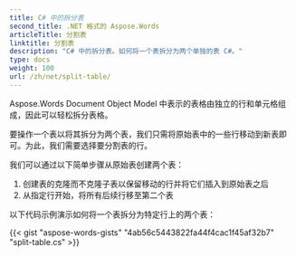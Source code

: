 ```yaml
---
title: C# 中的拆分表
second_title: .NET 格式的 Aspose.Words
articleTitle: 分割表
linktitle: 分割表
description: "C# 中的拆分表。如何将一个表拆分为两个单独的表 C#。"
type: docs
weight: 100
url: /zh/net/split-table/
---
```


Aspose.Words Document Object Model 中表示的表格由独立的行和单元格组成，因此可以轻松拆分表格。

要操作一个表以将其拆分为两个表，我们只需将原始表中的一些行移动到新表即可。为此，我们需要选择要分割表的行。

我们可以通过以下简单步骤从原始表创建两个表：

1. 创建表的克隆而不克隆子表以保留移动的行并将它们插入到原始表之后
2. 从指定行开始，将所有后续行移至第二个表

以下代码示例演示如何将一个表拆分为特定行上的两个表：

{{< gist "aspose-words-gists" "4ab56c5443822fa44f4cac1f45af32b7" "split-table.cs" >}}
